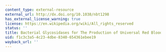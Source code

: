```yaml
---
content_type: external-resource
external_url: http://dx.doi.org/10.1038/nbt1298
has_external_license_warning: true
license: https://en.wikipedia.org/wiki/All_rights_reserved
status: ''
title: Bacterial Glycosidases for The Production of Universal Red Blood Cells
uid: f1c3c3a5-4c23-4dbe-8340-654361ebee19
wayback_url: ''
---
```

